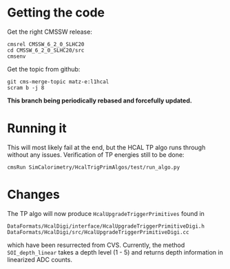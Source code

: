 # Getting the code

Get the right CMSSW release:

    cmsrel CMSSW_6_2_0_SLHC20
    cd CMSSW_6_2_0_SLHC20/src
    cmsenv

Get the topic from github:

    git cms-merge-topic matz-e:l1hcal
    scram b -j 8

**This branch being periodically rebased and forcefully updated.**

# Running it

This will most likely fail at the end, but the HCAL TP algo runs through
without any issues.  Verification of TP energies still to be done:

    cmsRun SimCalorimetry/HcalTrigPrimAlgos/test/run_algo.py

# Changes

The TP algo will now produce `HcalUpgradeTriggerPrimitives` found in

    DataFormats/HcalDigi/interface/HcalUpgradeTriggerPrimitiveDigi.h
    DataFormats/HcalDigi/src/HcalUpgradeTriggerPrimitiveDigi.cc

which have been resurrected from CVS.  Currently, the method
`SOI_depth_linear` takes a depth level (1 - 5) and returns depth
information in linearized ADC counts.
